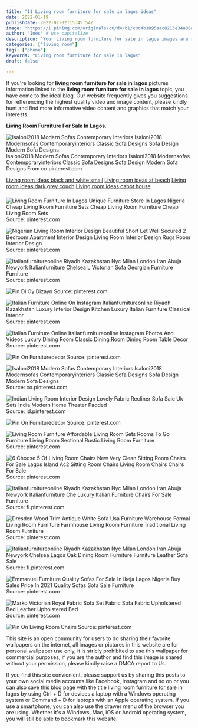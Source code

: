 ```yaml
---
title: "11 Living room furniture for sale in lagos ideas"
date: 2022-01-19
publishDate: 2022-02-02T15:45:54Z
image: "https://i.pinimg.com/originals/c0/d4/b1/c0d4b1895aac8215e34a06a52631a307.jpg"
author: "Ines" # use capitalize
description: "Your Living room furniture for sale in lagos images are ready. Living room furniture for sale in lagos are a topic that is being searched for and liked by netizens now. You can Find and Download the Living room furniture for sale in lagos files here. Find and Download all free vectors."
categories: ["living room"]
tags: ["phone"]
keywords: "Living room furniture for sale in lagos"
draft: false

---
```


If you're looking for **living room furniture for sale in lagos** pictures information linked to the **living room furniture for sale in lagos** topic, you have come to the ideal  blog.  Our website frequently  gives you  suggestions  for refferencing  the highest  quality video and image  content, please kindly hunt and find more informative video content and graphics  that match your interests.

**Living Room Furniture For Sale In Lagos**. 

![Isaloni2018 Modern Sofas Contemporary Interiors Isaloni2018 Modernsofas Contemporaryinteriors Classic Sofa Designs Sofa Design Modern Sofa Designs](https://i.pinimg.com/originals/e3/35/b2/e335b250dbff70eede9e1ff39a2963a0.jpg "Isaloni2018 Modern Sofas Contemporary Interiors Isaloni2018 Modernsofas Contemporaryinteriors Classic Sofa Designs Sofa Design Modern Sofa Designs")
Isaloni2018 Modern Sofas Contemporary Interiors Isaloni2018 Modernsofas Contemporaryinteriors Classic Sofa Designs Sofa Design Modern Sofa Designs From co.pinterest.com

[Living room ideas black and white small](/living-room-ideas-black-and-white-small/)
[Living room ideas at beach](/living-room-ideas-at-beach/)
[Living room ideas dark grey couch](/living-room-ideas-dark-grey-couch/)
[Living room ideas cabot house](/living-room-ideas-cabot-house/)



### 

 


![Living Room Furniture In Lagos Unique Furniture Store In Lagos Nigeria Cheap Living Room Furniture Sets Cheap Living Room Furniture Cheap Living Room Sets](https://i.pinimg.com/736x/d9/e0/ad/d9e0ad69ec1cc042d1c8e7aec1f1b662.jpg "Living Room Furniture In Lagos Unique Furniture Store In Lagos Nigeria Cheap Living Room Furniture Sets Cheap Living Room Furniture Cheap Living Room Sets")
Source: pinterest.com

 

![Nigerian Living Room Interior Design Beautiful Short Let Well Secured 2 Bedroom Apartment Interior Design Living Room Interior Design Rugs Room Interior Design](https://i.pinimg.com/736x/ba/3e/6b/ba3e6bbd63001c8784b1dbfae54e4c43.jpg "Nigerian Living Room Interior Design Beautiful Short Let Well Secured 2 Bedroom Apartment Interior Design Living Room Interior Design Rugs Room Interior Design")
Source: pinterest.com

 

![Italianfurnitureonline Riyadh Kazakhstan Nyc Milan London Iran Abuja Newyork Italianfurniture Chelsea L Victorian Sofa Georgian Furniture Furniture](https://i.pinimg.com/originals/90/ec/e9/90ece99576e1bcde3916b0e1befd8594.jpg "Italianfurnitureonline Riyadh Kazakhstan Nyc Milan London Iran Abuja Newyork Italianfurniture Chelsea L Victorian Sofa Georgian Furniture Furniture")
Source: pinterest.com

 

![Pin Di Oy Dizayn](https://i.pinimg.com/originals/b1/b9/a6/b1b9a6c8539acca723f0c6ee51e8d1aa.jpg "Pin Di Oy Dizayn")
Source: pinterest.com

 

![Italian Furniture Online On Instagram Italianfurnitureonline Riyadh Kazakhstan Luxury Interior Design Kitchen Luxury Italian Furniture Classical Interior](https://i.pinimg.com/originals/3c/23/7f/3c237f15cdeba229e955ec38e5228d69.jpg "Italian Furniture Online On Instagram Italianfurnitureonline Riyadh Kazakhstan Luxury Interior Design Kitchen Luxury Italian Furniture Classical Interior")
Source: pinterest.com

 

![Italian Furniture Online Italianfurnitureonline Instagram Photos And Videos Luxury Dining Room Classic Dining Room Dining Room Table Decor](https://i.pinimg.com/736x/e0/fe/be/e0febed442a8e241a66b7045864831e8.jpg "Italian Furniture Online Italianfurnitureonline Instagram Photos And Videos Luxury Dining Room Classic Dining Room Dining Room Table Decor")
Source: pinterest.com

 

![Pin On Furnituredecor](https://i.pinimg.com/originals/ff/23/51/ff2351484c55b1031507d4607c7f176c.jpg "Pin On Furnituredecor")
Source: pinterest.com

 

![Isaloni2018 Modern Sofas Contemporary Interiors Isaloni2018 Modernsofas Contemporaryinteriors Classic Sofa Designs Sofa Design Modern Sofa Designs](https://i.pinimg.com/originals/e3/35/b2/e335b250dbff70eede9e1ff39a2963a0.jpg "Isaloni2018 Modern Sofas Contemporary Interiors Isaloni2018 Modernsofas Contemporaryinteriors Classic Sofa Designs Sofa Design Modern Sofa Designs")
Source: co.pinterest.com

 

![Indian Living Room Interior Design Lovely Fabric Recliner Sofa Sale Uk Sets India Modern Home Theater Padded](https://i.pinimg.com/originals/ce/49/e3/ce49e3d7fb31786b7acbc063db601208.jpg "Indian Living Room Interior Design Lovely Fabric Recliner Sofa Sale Uk Sets India Modern Home Theater Padded")
Source: id.pinterest.com

 

![Pin On Furnituredecor](https://i.pinimg.com/originals/0f/ac/e7/0face792e4659d3441f9835583121f2b.jpg "Pin On Furnituredecor")
Source: pinterest.com

 

![Living Room Furniture Affordable Living Room Sets Rooms To Go Furniture Living Room Sectional Rustic Living Room Furniture](https://i.pinimg.com/originals/e5/e2/6b/e5e26b5ce943c5e776139b52bacc3953.jpg "Living Room Furniture Affordable Living Room Sets Rooms To Go Furniture Living Room Sectional Rustic Living Room Furniture")
Source: pinterest.com

 

![6 Choose 5 Of Living Room Chairs New Very Clean Sitting Room Chairs For Sale Lagos Island Ac2 Sitting Room Chairs Living Room Chairs Chairs For Sale](https://i.pinimg.com/474x/a6/9f/06/a69f06ac47ffa2ef4354b8cf34d27c15.jpg "6 Choose 5 Of Living Room Chairs New Very Clean Sitting Room Chairs For Sale Lagos Island Ac2 Sitting Room Chairs Living Room Chairs Chairs For Sale")
Source: pinterest.com

 

![Italianfurnitureonline Riyadh Kazakhstan Nyc Milan London Iran Abuja Newyork Italianfurniture Che Luxury Italian Furniture Chairs For Sale Furniture](https://i.pinimg.com/originals/50/ad/fe/50adfe0d64de7c26e70427e6c9311da1.jpg "Italianfurnitureonline Riyadh Kazakhstan Nyc Milan London Iran Abuja Newyork Italianfurniture Che Luxury Italian Furniture Chairs For Sale Furniture")
Source: fi.pinterest.com

 

![Dresden Wood Trim Antique White Sofa Usa Furniture Warehouse Formal Living Room Furniture Farmhouse Living Room Furniture Traditional Living Room Furniture](https://i.pinimg.com/originals/29/06/40/29064079d4a52c2edf6460f48cd27a84.jpg "Dresden Wood Trim Antique White Sofa Usa Furniture Warehouse Formal Living Room Furniture Farmhouse Living Room Furniture Traditional Living Room Furniture")
Source: pinterest.com

 

![Italianfurnitureonline Riyadh Kazakhstan Nyc Milan London Iran Abuja Newyork Chelsea Lagos Oak Dining Room Furniture Furniture Leather Sofa Sale](https://i.pinimg.com/564x/12/aa/f8/12aaf84b65155d91ecb0e69869ef930c.jpg "Italianfurnitureonline Riyadh Kazakhstan Nyc Milan London Iran Abuja Newyork Chelsea Lagos Oak Dining Room Furniture Furniture Leather Sofa Sale")
Source: fi.pinterest.com

 

![Emmanuel Furniture Quality Sofas For Sale In Ikeja Lagos Nigeria Buy Sales Price In 2021 Quality Sofas Sofa Sale Furniture](https://i.pinimg.com/736x/33/7c/52/337c52330aa792a037c5886cb8a4d91d.jpg "Emmanuel Furniture Quality Sofas For Sale In Ikeja Lagos Nigeria Buy Sales Price In 2021 Quality Sofas Sofa Sale Furniture")
Source: pinterest.com

 

![Marko Victorian Royal Fabric Sofa Set Fabric Sofa Fabric Upholstered Bed Leather Upholstered Bed](https://i.pinimg.com/474x/7f/aa/b0/7faab0dbec21f8719aabfc3c6596f226.jpg "Marko Victorian Royal Fabric Sofa Set Fabric Sofa Fabric Upholstered Bed Leather Upholstered Bed")
Source: pinterest.com

 

![Pin On Living Room Chairs](https://i.pinimg.com/originals/c0/d4/b1/c0d4b1895aac8215e34a06a52631a307.jpg "Pin On Living Room Chairs")
Source: pinterest.com

 

This site is an open community for users to do sharing their favorite wallpapers on the internet, all images or pictures in this website are for personal wallpaper use only, it is stricly prohibited to use this wallpaper for commercial purposes, if you are the author and find this image is shared without your permission, please kindly raise a DMCA report to Us.

If you find this site convienient, please support us by sharing this posts to your own social media accounts like Facebook, Instagram and so on or you can also save this blog page with the title living room furniture for sale in lagos by using Ctrl + D for devices a laptop with a Windows operating system or Command + D for laptops with an Apple operating system. If you use a smartphone, you can also use the drawer menu of the browser you are using. Whether it's a Windows, Mac, iOS or Android operating system, you will still be able to bookmark this website.
